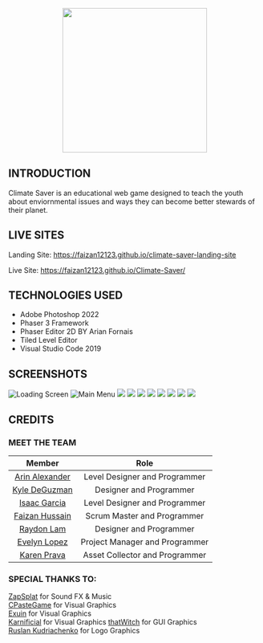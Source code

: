 <p align="center">
  <img src="https://github.com/faizan12123/Climate-Saver/blob/main/README/LOGO-VERSION5.png"/ style="width:30vw">
</p>  

## INTRODUCTION  
Climate Saver is an educational web game designed to teach the youth about enviornmental issues and ways they can become better stewards of their planet.

## LIVE SITES
Landing Site: https://faizan12123.github.io/climate-saver-landing-site


Live Site: https://faizan12123.github.io/Climate-Saver/

## TECHNOLOGIES USED
- Adobe Photoshop 2022  
- Phaser 3 Framework  
- Phaser Editor 2D BY Arian Fornais  
- Tiled Level Editor
- Visual Studio Code 2019

## SCREENSHOTS
![Loading Screen](https://github.com/faizan12123/Climate-Saver/blob/feature-main-menu/README/screenshot-loadingscene-version1-fs.png)
![Main Menu](https://github.com/faizan12123/Climate-Saver/blob/feature-main-menu/README/screenshot-mainmenu-version2-fs.png)
![](https://github.com/faizan12123/Climate-Saver/blob/develop/README/screenshot-mapselect-v1.png)
![](https://github.com/faizan12123/Climate-Saver/blob/develop/README/screenshot-snow-v1.png)
![](https://github.com/faizan12123/Climate-Saver/blob/main/README/city.png)
![](https://github.com/faizan12123/Climate-Saver/blob/develop/README/screenshot-forest-v1.png?raw=true)
![](https://github.com/faizan12123/Climate-Saver/blob/main/README/beach.png)
![](https://github.com/faizan12123/Climate-Saver/blob/main/README/Credits.png)
![](https://github.com/faizan12123/Climate-Saver/blob/main/README/controls.png)
![](https://github.com/faizan12123/Climate-Saver/blob/main/README/settings.png)


## CREDITS
### MEET THE TEAM
| Member | Role |
| :---: | :------: |
|[Arin Alexander](https://github.com/arialexa9)|Level Designer and Programmer  
|[Kyle DeGuzman](https://github.com/kyledeguzmanx)|Designer and Programmer  
|[Isaac Garcia](https://github.com/isaacmg00)|Level Designer and Programmer  
|[Faizan Hussain](https://github.com/faizan12123)|Scrum Master and Programmer  
|[Raydon Lam](https://github.com/itzraytothedon)|Designer and Programmer  
|[Evelyn Lopez](https://github.com/eve-19)|Project Manager and Programmer  
|[Karen Prava](https://github.com/karenprava)|Asset Collector and Programmer 

### SPECIAL THANKS TO: 
[ZapSplat](https://www.zapsplat.com/) for Sound FX & Music    
[CPasteGame](https://www.artstation.com/cpastegame) for Visual Graphics  
[Exuin](https://emily2.itch.io/) for Visual Graphics  
[Karnificial](https://karnificial.itch.io/) for Visual Graphics
[thatWitch](https://thatwitchdesign.wixsite.com/thatwitch/portfilio) for GUI Graphics  
[Ruslan Kudriachenko](https://www.thepirateparrot.com/) for Logo Graphics    
